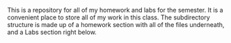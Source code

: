 This is a repository for all of my homework and labs for the semester. It is a convenient place to store all of my work in this class. The subdirectory structure is made up of a homework section with all of the files underneath, and a Labs section right below. 